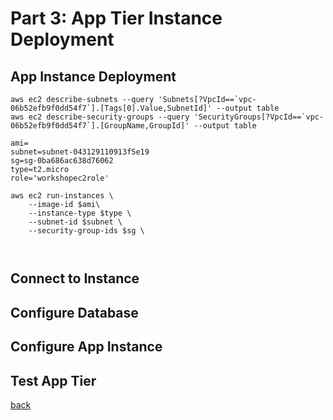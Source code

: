 # Part 3: App Tier Instance Deployment
## App Instance Deployment

```
aws ec2 describe-subnets --query 'Subnets[?VpcId==`vpc-06b52efb9f0dd54f7`].[Tags[0].Value,SubnetId]' --output table
aws ec2 describe-security-groups --query 'SecurityGroups[?VpcId==`vpc-06b52efb9f0dd54f7`].[GroupName,GroupId]' --output table

```

```
ami=
subnet=subnet-043129110913f5e19
sg=sg-0ba686ac638d76062
type=t2.micro
role='workshopec2role'
```
```
aws ec2 run-instances \
    --image-id $ami\
    --instance-type $type \
    --subnet-id $subnet \
    --security-group-ids $sg \



```
## Connect to Instance
## Configure Database
## Configure App Instance
## Test App Tier




[back](readme.md)
